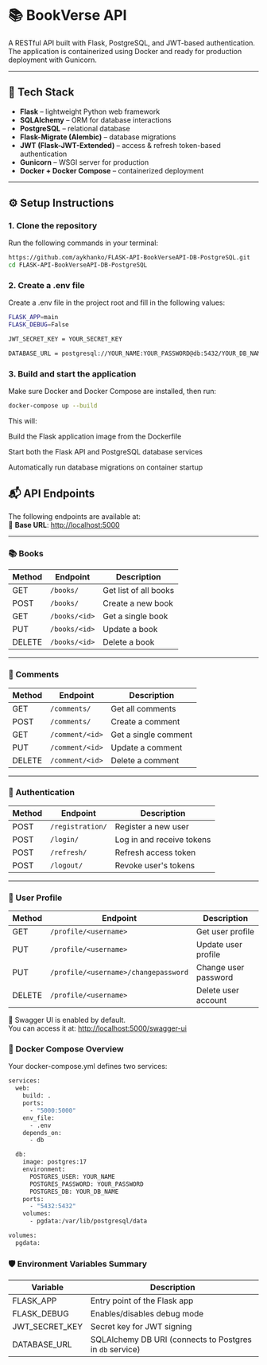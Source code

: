 # 📚 BookVerse API

A RESTful API built with Flask, PostgreSQL, and JWT-based authentication. The application is containerized using Docker and ready for production deployment with Gunicorn.

---

## 🚀 Tech Stack

- **Flask** – lightweight Python web framework
- **SQLAlchemy** – ORM for database interactions
- **PostgreSQL** – relational database
- **Flask-Migrate (Alembic)** – database migrations
- **JWT (Flask-JWT-Extended)** – access & refresh token-based authentication
- **Gunicorn** – WSGI server for production
- **Docker + Docker Compose** – containerized deployment

---

## ⚙️ Setup Instructions

### 1. Clone the repository

Run the following commands in your terminal:

```bash
https://github.com/aykhanko/FLASK-API-BookVerseAPI-DB-PostgreSQL.git
cd FLASK-API-BookVerseAPI-DB-PostgreSQL
```
### 2. Create a .env file

Create a .env file in the project root and fill in the following values:

```bash
FLASK_APP=main
FLASK_DEBUG=False

JWT_SECRET_KEY = YOUR_SECRET_KEY

DATABASE_URL = postgresql://YOUR_NAME:YOUR_PASSWORD@db:5432/YOUR_DB_NAME
```
### 3. Build and start the application

Make sure Docker and Docker Compose are installed, then run:
```bash
docker-compose up --build
```
This will:

Build the Flask application image from the Dockerfile

Start both the Flask API and PostgreSQL database services

Automatically run database migrations on container startup

## 📬 API Endpoints

The following endpoints are available at:  
🔗 **Base URL**: [http://localhost:5000](http://localhost:5000)  

---

### 📚 Books

| Method | Endpoint          | Description             |
|--------|-------------------|-------------------------|
| GET    | `/books/`         | Get list of all books   |
| POST   | `/books/`         | Create a new book       |
| GET    | `/books/<id>`     | Get a single book       |
| PUT    | `/books/<id>`     | Update a book           |
| DELETE | `/books/<id>`     | Delete a book           |

---

### 💬 Comments

| Method | Endpoint            | Description               |
|--------|---------------------|---------------------------|
| GET    | `/comments/`        | Get all comments          |
| POST   | `/comments/`        | Create a comment          |
| GET    | `/comment/<id>`     | Get a single comment      |
| PUT    | `/comment/<id>`     | Update a comment          |
| DELETE | `/comment/<id>`     | Delete a comment          |

---

### 🔐 Authentication

| Method | Endpoint         | Description                  |
|--------|------------------|------------------------------|
| POST   | `/registration/` | Register a new user          |
| POST   | `/login/`        | Log in and receive tokens    |
| POST   | `/refresh/`      | Refresh access token         |
| POST   | `/logout/`       | Revoke user's tokens         |

---

### 👤 User Profile

| Method | Endpoint                            | Description                      |
|--------|-------------------------------------|----------------------------------|
| GET    | `/profile/<username>`              | Get user profile                 |
| PUT    | `/profile/<username>`              | Update user profile              |
| PUT    | `/profile/<username>/changepassword` | Change user password             |
| DELETE | `/profile/<username>`              | Delete user account              |

📖 Swagger UI is enabled by default.  
You can access it at: [http://localhost:5000/swagger-ui](http://localhost:5000/swagger-ui)
### 🐘 Docker Compose Overview

Your docker-compose.yml defines two services:

```bash
services:
  web:
    build: .
    ports:
      - "5000:5000"
    env_file:
      - .env
    depends_on:
      - db    

  db:
    image: postgres:17
    environment:
      POSTGRES_USER: YOUR_NAME
      POSTGRES_PASSWORD: YOUR_PASSWORD
      POSTGRES_DB: YOUR_DB_NAME
    ports:
      - "5432:5432"
    volumes:
      - pgdata:/var/lib/postgresql/data

volumes:
  pgdata:

```
### 🛡️ Environment Variables Summary

| Variable         | Description                                              |
| ---------------- | -------------------------------------------------------- |
| FLASK\_APP       | Entry point of the Flask app                             |
| FLASK\_DEBUG     | Enables/disables debug mode                              |
| JWT\_SECRET\_KEY | Secret key for JWT signing                               |
| DATABASE\_URL    | SQLAlchemy DB URI (connects to Postgres in `db` service) |
